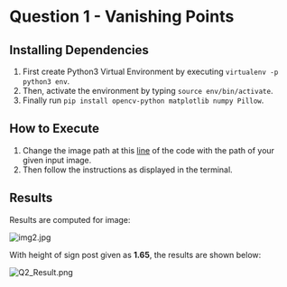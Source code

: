 # Question 1 - Vanishing Points

## Installing Dependencies

1. First create Python3 Virtual Environment by executing ```virtualenv -p python3 env```.
2. Then, activate the environment by typing ```source env/bin/activate```.
3. Finally run ```pip install opencv-python matplotlib numpy Pillow```.

## How to Execute

1. Change the image path at this [line](https://github.com/radonys/CV-Assignments/blob/f9304e2ad4d86df1c7b83a7c8522a748b521e506/Assignment-3/Q2/height.py#L70) of the code with the path of your given input image.
2. Then follow the instructions as displayed in the terminal.

## Results

Results are computed for image:
 
![img2.jpg](https://github.com/radonys/CV-Assignments/blob/master/Assignment-3/Q2/img2.jpg "Input Image")

With height of sign post given as **1.65**, the results are shown below:

![Q2_Result.png](https://github.com/radonys/CV-Assignments/blob/master/Assignment-3/Q2/Q2_Result.png "Output Image")
